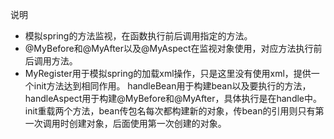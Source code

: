 说明<br/>
* 模拟spring的方法监视，在函数执行前后调用指定的方法。
* @MyBefore和@MyAfter以及@MyAspect在监视对象使用，对应方法执行前后调用方法。
* MyRegister用于模拟spring的加载xml操作，只是这里没有使用xml，提供一个init方法达到相同作用。 handleBean用于构建bean以及要执行的方法，handleAspect用于构建@MyBefore和@MyAfter，具体执行是在handle中。init重载两个方法，bean传包名每次都构建新的对象，传bean的引用则只有第一次调用时创建对象，后面使用第一次创建的对象。


